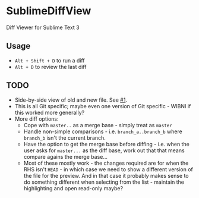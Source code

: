 # SublimeDiffView
Diff Viewer for Sublime Text 3

## Usage
* `Alt + Shift + D` to run a diff
* `Alt + D` to review the last diff

## TODO
* Side-by-side view of old and new file.  See [#1](https://github.com/CJTozer/SublimeDiffView/issues/1).
* This is all Git specific; maybe even one version of Git specific - WIBNI if this worked more generally?
* More diff options:
    * Cope with `master..` as a merge base - simply treat as `master`
    * Handle non-simple comparisons - i.e. `branch_a..branch_b` where `branch_b` isn't the current branch.
    * Have the option to get the merge base before diffing - i.e. when the user asks for `master...` as the diff base, work out that that means compare agains the merge base...
    * Most of these mostly work - the changes required are for when the RHS isn't `HEAD` - in which case we need to show a different version of the file for the preview.  And in that case it probably makes sense to do something different when selecting from the list - maintain the highlighting and open read-only maybe?
